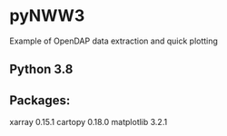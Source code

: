 # pyNWW3
Example of OpenDAP data extraction and quick plotting

## Python 3.8

## Packages:

xarray 0.15.1
cartopy 0.18.0
matplotlib 3.2.1
